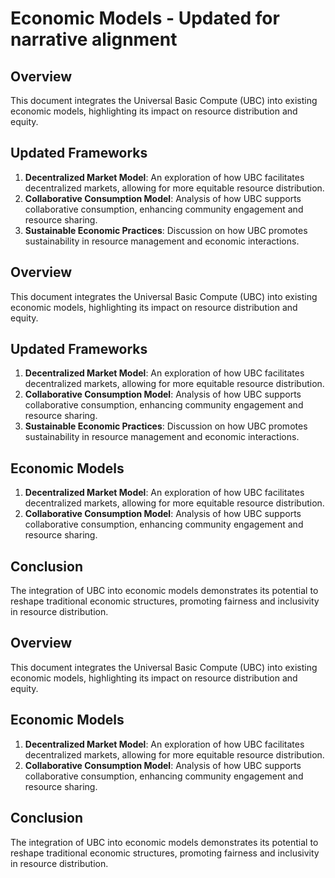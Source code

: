 # Economic Models - Updated for narrative alignment
## Overview
This document integrates the Universal Basic Compute (UBC) into existing economic models, highlighting its impact on resource distribution and equity.
## Updated Frameworks
1. **Decentralized Market Model**: An exploration of how UBC facilitates decentralized markets, allowing for more equitable resource distribution.
2. **Collaborative Consumption Model**: Analysis of how UBC supports collaborative consumption, enhancing community engagement and resource sharing.
3. **Sustainable Economic Practices**: Discussion on how UBC promotes sustainability in resource management and economic interactions.
## Overview
This document integrates the Universal Basic Compute (UBC) into existing economic models, highlighting its impact on resource distribution and equity.
## Updated Frameworks
1. **Decentralized Market Model**: An exploration of how UBC facilitates decentralized markets, allowing for more equitable resource distribution.
2. **Collaborative Consumption Model**: Analysis of how UBC supports collaborative consumption, enhancing community engagement and resource sharing.
3. **Sustainable Economic Practices**: Discussion on how UBC promotes sustainability in resource management and economic interactions.

## Economic Models
1. **Decentralized Market Model**: An exploration of how UBC facilitates decentralized markets, allowing for more equitable resource distribution.
2. **Collaborative Consumption Model**: Analysis of how UBC supports collaborative consumption, enhancing community engagement and resource sharing.

## Conclusion
The integration of UBC into economic models demonstrates its potential to reshape traditional economic structures, promoting fairness and inclusivity in resource distribution.

## Overview
This document integrates the Universal Basic Compute (UBC) into existing economic models, highlighting its impact on resource distribution and equity.

## Economic Models
1. **Decentralized Market Model**: An exploration of how UBC facilitates decentralized markets, allowing for more equitable resource distribution.
2. **Collaborative Consumption Model**: Analysis of how UBC supports collaborative consumption, enhancing community engagement and resource sharing.

## Conclusion
The integration of UBC into economic models demonstrates its potential to reshape traditional economic structures, promoting fairness and inclusivity in resource distribution.
